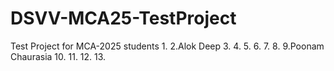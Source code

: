 # DSVV-MCA25-TestProject
Test Project for MCA-2025 students
1.
2.Alok Deep
3.
4.
5.
6.
7.
8.
9.Poonam Chaurasia
10.
11.
12.
13.